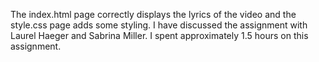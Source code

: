 The index.html page correctly displays the lyrics of the video and the style.css page adds some styling. I have discussed the assignment with Laurel Haeger and Sabrina Miller. I spent approximately 1.5 hours on this assignment.